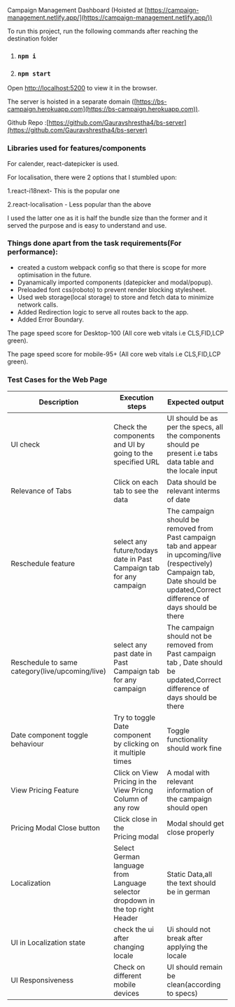 Campaign Management Dashboard (Hoisted at [https://campaign-management.netlify.app/](https://campaign-management.netlify.app/))

To run this project, run the following commands after reaching the destination folder

1. ### `npm i`

2. ### `npm start`

Open [http://localhost:5200](http://localhost:5200) to view it in the browser.

The server is hoisted in a separate domain ([https://bs-campaign.herokuapp.com](https://bs-campaign.herokuapp.com)).

Github Repo :[https://github.com/Gauravshrestha4/bs-server](https://github.com/Gauravshrestha4/bs-server) 

### Libraries used for features/components
For calender, react-datepicker is used.

For localisation, there were 2 options that I stumbled upon:

1.react-i18next- This is the popular one

2.react-localisation - Less popular than the above 

I used the latter one as it is half the bundle size than the former and it served the purpose and is easy to understand and use.

### Things done apart from the task requirements(For performance):
-  created a custom webpack config so that there is scope for more optimisation in the  future.
-  Dyanamically imported components (datepicker and modal/popup). 
-  Preloaded font css(roboto) to prevent render blocking stylesheet.
-  Used web storage(local storage) to store and fetch data to minimize network calls.
-  Added Redirection logic to serve all routes back to the app.
-  Added Error Boundary. 

The page speed score for Desktop-100 (All core web vitals i.e CLS,FID,LCP green).

The page speed score for mobile-95+ (All core web vitals i.e CLS,FID,LCP green).





### Test Cases for the Web Page



Description | Execution steps | Expected output|
|--- | --- | ---|
|UI check | Check the components and UI by going to the specified URL | UI should be as per the specs, all the components should pe present i.e tabs data table and the locale input
|Relevance of Tabs | Click on each tab to see the data | Data should be relevant interms of date|| Date Picker UI | Click on schedule campaign from the actions tab | Datepicker should be visible
|Reschedule feature | select any future/todays date in Past Campaign tab for any campaign | The campaign should be removed from Past campaign tab and appear in upcoming/live (respectively) Campaign tab, Date should be updated,Correct difference of days should be there| 
|Reschedule to same category(live/upcoming/live) | select any past date in Past Campaign tab for any campaign | The campaign should not be removed from Past campaign tab , Date should be updated,Correct difference of days should be there| 
|Date component toggle behaviour | Try to toggle Date component by clicking on it multiple times | Toggle functionality should work fine| 
|View Pricing Feature | Click on View Pricing in the View Pricng Column of any row | A modal with relevant information of the campaign should open|
|Pricing Modal Close button | Click close in the Pricing modal| Modal should get close properly|
|Localization |Select German language from Language selector dropdown in the top right Header | Static Data,all the text should be in german |
|UI in Localization state| check the ui after changing locale | Ui should not break after applying the locale | 
|UI Responsiveness | Check on different mobile devices | UI should remain be clean(according to specs)|









